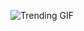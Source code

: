 ![Trending GIF](https://media0.giphy.com/media/v1.Y2lkPThiYjIxNzcydHc3aXM2ZGk4YTF6eHNvanRuemNyNHlxbDFrOXR4N2RyM3Z2NXJzNyZlcD12MV9naWZzX3NlYXJjaCZjdD1n/xUPGcEliCc7bETyfO8/giphy.gif)
